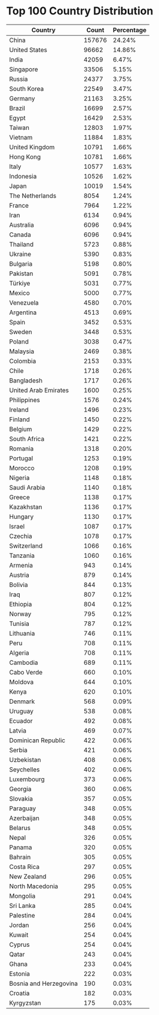 # Top 100 Country Distribution
| Country | Count | Percentage |
|----|----|----|
| China | 157676 | 24.24% |
| United States | 96662 | 14.86% |
| India | 42059 | 6.47% |
| Singapore | 33506 | 5.15% |
| Russia | 24377 | 3.75% |
| South Korea | 22549 | 3.47% |
| Germany | 21163 | 3.25% |
| Brazil | 16699 | 2.57% |
| Egypt | 16429 | 2.53% |
| Taiwan | 12803 | 1.97% |
| Vietnam | 11884 | 1.83% |
| United Kingdom | 10791 | 1.66% |
| Hong Kong | 10781 | 1.66% |
| Italy | 10577 | 1.63% |
| Indonesia | 10526 | 1.62% |
| Japan | 10019 | 1.54% |
| The Netherlands | 8054 | 1.24% |
| France | 7964 | 1.22% |
| Iran | 6134 | 0.94% |
| Australia | 6096 | 0.94% |
| Canada | 6096 | 0.94% |
| Thailand | 5723 | 0.88% |
| Ukraine | 5390 | 0.83% |
| Bulgaria | 5198 | 0.80% |
| Pakistan | 5091 | 0.78% |
| Türkiye | 5031 | 0.77% |
| Mexico | 5000 | 0.77% |
| Venezuela | 4580 | 0.70% |
| Argentina | 4513 | 0.69% |
| Spain | 3452 | 0.53% |
| Sweden | 3448 | 0.53% |
| Poland | 3038 | 0.47% |
| Malaysia | 2469 | 0.38% |
| Colombia | 2153 | 0.33% |
| Chile | 1718 | 0.26% |
| Bangladesh | 1717 | 0.26% |
| United Arab Emirates | 1600 | 0.25% |
| Philippines | 1576 | 0.24% |
| Ireland | 1496 | 0.23% |
| Finland | 1450 | 0.22% |
| Belgium | 1429 | 0.22% |
| South Africa | 1421 | 0.22% |
| Romania | 1318 | 0.20% |
| Portugal | 1253 | 0.19% |
| Morocco | 1208 | 0.19% |
| Nigeria | 1148 | 0.18% |
| Saudi Arabia | 1140 | 0.18% |
| Greece | 1138 | 0.17% |
| Kazakhstan | 1136 | 0.17% |
| Hungary | 1130 | 0.17% |
| Israel | 1087 | 0.17% |
| Czechia | 1078 | 0.17% |
| Switzerland | 1066 | 0.16% |
| Tanzania | 1060 | 0.16% |
| Armenia | 943 | 0.14% |
| Austria | 879 | 0.14% |
| Bolivia | 844 | 0.13% |
| Iraq | 807 | 0.12% |
| Ethiopia | 804 | 0.12% |
| Norway | 795 | 0.12% |
| Tunisia | 787 | 0.12% |
| Lithuania | 746 | 0.11% |
| Peru | 708 | 0.11% |
| Algeria | 708 | 0.11% |
| Cambodia | 689 | 0.11% |
| Cabo Verde | 660 | 0.10% |
| Moldova | 644 | 0.10% |
| Kenya | 620 | 0.10% |
| Denmark | 568 | 0.09% |
| Uruguay | 538 | 0.08% |
| Ecuador | 492 | 0.08% |
| Latvia | 469 | 0.07% |
| Dominican Republic | 422 | 0.06% |
| Serbia | 421 | 0.06% |
| Uzbekistan | 408 | 0.06% |
| Seychelles | 402 | 0.06% |
| Luxembourg | 373 | 0.06% |
| Georgia | 360 | 0.06% |
| Slovakia | 357 | 0.05% |
| Paraguay | 348 | 0.05% |
| Azerbaijan | 348 | 0.05% |
| Belarus | 348 | 0.05% |
| Nepal | 326 | 0.05% |
| Panama | 320 | 0.05% |
| Bahrain | 305 | 0.05% |
| Costa Rica | 297 | 0.05% |
| New Zealand | 296 | 0.05% |
| North Macedonia | 295 | 0.05% |
| Mongolia | 291 | 0.04% |
| Sri Lanka | 285 | 0.04% |
| Palestine | 284 | 0.04% |
| Jordan | 256 | 0.04% |
| Kuwait | 254 | 0.04% |
| Cyprus | 254 | 0.04% |
| Qatar | 243 | 0.04% |
| Ghana | 233 | 0.04% |
| Estonia | 222 | 0.03% |
| Bosnia and Herzegovina | 190 | 0.03% |
| Croatia | 182 | 0.03% |
| Kyrgyzstan | 175 | 0.03% |
